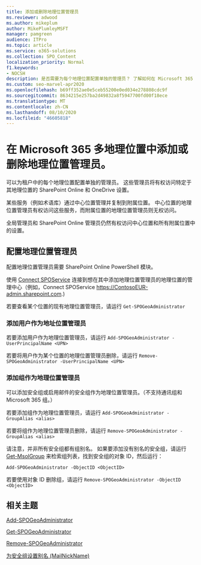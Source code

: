 ```yaml
---
title: 添加或删除地理位置管理员
ms.reviewer: adwood
ms.author: mikeplum
author: MikePlumleyMSFT
manager: pamgreen
audience: ITPro
ms.topic: article
ms.service: o365-solutions
ms.collection: SPO_Content
localization_priority: Normal
f1.keywords:
- NOCSH
description: 是否需要为每个地理位置配置单独的管理员？ 了解如何在 Microsoft 365 多地理位置中添加或删除地理位置管理员。
ms.custom: seo-marvel-apr2020
ms.openlocfilehash: b69ff352ae0e5ceb55200e0ed034e278808cdc9f
ms.sourcegitcommit: 8634215e257ba2d49832a8f5947700fd00f18ece
ms.translationtype: MT
ms.contentlocale: zh-CN
ms.lasthandoff: 08/10/2020
ms.locfileid: "46605818"
---
```

# <a name="add-or-remove-a-geo-administrator-in-microsoft-365-multi-geo"></a>在 Microsoft 365 多地理位置中添加或删除地理位置管理员。

可以为租户中的每个地理位置配置单独的管理员。 这些管理员将有权访问特定于其地理位置的 SharePoint Online 和 OneDrive 设置。

某些服务（例如术语库）通过中心位置管理并复制到附属位置。 中心位置的地理位置管理员有权访问这些服务，而附属位置的地理位置管理员则无权访问。

全局管理员和 SharePoint Online 管理员仍然有权访问中心位置和所有附属位置中的设置。

## <a name="configuring-geo-administrators"></a>配置地理位置管理员

配置地理位置管理员需要 SharePoint Online PowerShell 模块。

使用 [Connect SPOService](https://docs.microsoft.com/powershell/module/sharepoint-online/Connect-SPOService) 连接到想在其中添加地理位置管理员的地理位置的管理中心（例如，Connect SPOService  https://ContosoEUR-admin.sharepoint.com.)

若要查看某个位置的现有地理位置管理员，请运行 `Get-SPOGeoAdministrator`

### <a name="adding-a-user-as-a-geo-admin"></a>添加用户作为地址位置管理员

若要添加用户作为地理位置管理员，请运行 `Add-SPOGeoAdministrator -UserPrincipalName <UPN>`

若要将用户作为某个位置的地理位置管理员删除，请运行  `Remove-SPOGeoAdministrator -UserPrincipalName <UPN>`

### <a name="adding-a-group-as-a-geo-admin"></a>添加组作为地理位置管理员

可以添加安全组或启用邮件的安全组作为地理位置管理员。（不支持通讯组和 Microsoft 365 组。）

若要添加组作为地理位置管理员，请运行 `Add-SPOGeoAdministrator -GroupAlias <alias>`

若要将组作为地理位置管理员删除，请运行 `Remove-SPOGeoAdministrator -GroupAlias <alias>`

请注意，并非所有安全组都有组别名。 如果要添加没有别名的安全组，请运行 [Get-MsolGroup](https://docs.microsoft.com/powershell/module/msonline/get-msolgroup) 来检索组列表，找到安全组的对象 ID，然后运行：

`Add-SPOGeoAdministrator -ObjectID <ObjectID>`

若要使用对象 ID 删除组，请运行 `Remove-SPOGeoAdministrator -ObjectID <ObjectID>`

## <a name="related-topics"></a>相关主题

[Add-SPOGeoAdministrator](https://docs.microsoft.com/powershell/module/sharepoint-online/add-spogeoadministrator)

[Get-SPOGeoAdministrator](https://docs.microsoft.com/powershell/module/sharepoint-online/get-spogeoadministrator)

[Remove-SPOGeoAdministrator](https://docs.microsoft.com/powershell/module/sharepoint-online/remove-spogeoadministrator)

[为安全组设置别名 (MailNickName)](https://docs.microsoft.com/powershell/module/azuread/set-azureadgroup)